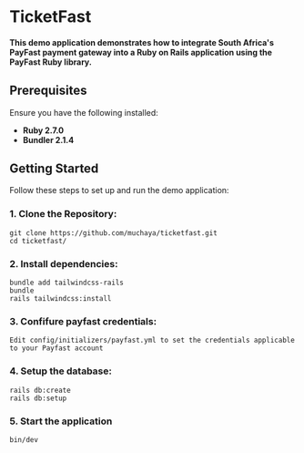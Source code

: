 # TicketFast

#### This demo application demonstrates how to integrate South Africa's PayFast payment gateway into a Ruby on Rails application using the PayFast Ruby library.

## Prerequisites

Ensure you have the following installed:

- **Ruby 2.7.0**
- **Bundler 2.1.4**

## Getting Started

Follow these steps to set up and run the demo application:

### 1. Clone the Repository:

    git clone https://github.com/muchaya/ticketfast.git
    cd ticketfast/

### 2. Install dependencies: 
    bundle add tailwindcss-rails
    bundle
    rails tailwindcss:install
  
### 3. Confifure payfast credentials: 
    Edit config/initializers/payfast.yml to set the credentials applicable to your Payfast account

### 4. Setup the database:
    rails db:create
    rails db:setup

### 5. Start the application
    bin/dev
 